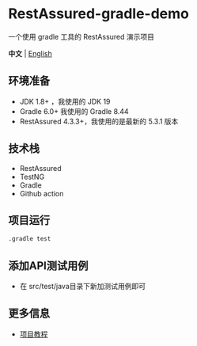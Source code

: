 # RestAssured-gradle-demo

一个使用 gradle 工具的 RestAssured 演示项目

**中文** | [English](/README_EN.md)


## 环境准备
- JDK 1.8+ ，我使用的 JDK 19
- Gradle 6.0+ 我使用的 Gradle 8.44
- RestAssured 4.3.3+，我使用的是最新的 5.3.1 版本

## 技术栈
- RestAssured
- TestNG
- Gradle
- Github action

## 项目运行

```bash
.gradle test
```

## 添加API测试用例

- 在 src/test/java目录下新加测试用例即可

## 更多信息

- [项目教程](https://github.com/Automation-Test-Starter/RestAssured-API-Test-Starter#%E9%A1%B9%E7%9B%AE%E5%88%9D%E5%A7%8B%E5%8C%96)
